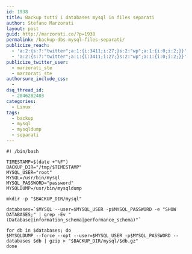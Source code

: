 ```yaml
---
id: 1938
title: Backup tutti i databases mysql in files separati
author: Stefano Marzorati
layout: post
guid: http://marzorati.co/?p=1938
permalink: /backup-dbs-mysql-files-separati/
publicize_reach:
  - 'a:2:{s:7:"twitter";a:1:{i:3411;i:27;}s:2:"wp";a:1:{i:0;i:2;}}'
  - 'a:2:{s:7:"twitter";a:1:{i:3411;i:27;}s:2:"wp";a:1:{i:0;i:2;}}'
publicize_twitter_user:
  - marzorati_ste
  - marzorati_ste
authorsure_include_css:
  - 
dsq_thread_id:
  - 2046282403
categories:
  - Linux
tags:
  - backup
  - mysql
  - mysqldump
  - separati
---
```

	#! /bin/bash
	
	TIMESTAMP=$(date +"%F")
	BACKUP_DIR="/tmp/$TIMESTAMP"
	MYSQL_USER="root"
	MYSQL=/usr/bin/mysql
	MYSQL_PASSWORD="password"
	MYSQLDUMP=/usr/bin/mysqldump
	
	mkdir -p "$BACKUP_DIR/mysql"
	
	databases=`$MYSQL --user=$MYSQL_USER -p$MYSQL_PASSWORD -e "SHOW DATABASES;" | grep -Ev "(Database|information_schema|performance_schema)"`
	
	for db in $databases; do
	$MYSQLDUMP --force --opt --user=$MYSQL_USER -p$MYSQL_PASSWORD --databases $db | gzip > "$BACKUP_DIR/mysql/$db.gz"
	done
